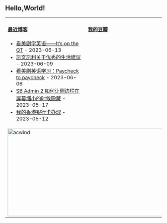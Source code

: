 ## Hello,World!

<table width="95%">
<tr>
<td valign="top" width="50%">

#### <a href="https://blog.acwinds.com" target="_blank">最近博客</a>

<!-- blog starts -->
* <a href='https://blog.acwinds.com/%E7%BE%8E%E5%89%A7%E7%AC%94%E8%AE%B0/2023/06/13/its-on-the-QT.html' target='_blank'>看美剧学英语——It’s on the QT</a> - 2023-06-13
* <a href='https://blog.acwinds.com/%E8%AF%BB%E4%B9%A6%E7%AC%94%E8%AE%B0/2023/06/09/Excellent-Advice-for-Living.html' target='_blank'>凯文凯利关于优秀的生活建议</a> - 2023-06-09
* <a href='https://blog.acwinds.com/%E7%9C%8B%E7%BE%8E%E5%89%A7,%E5%AD%A6%E8%8B%B1%E8%AF%AD/2023/06/06/paycheck-to-paycheck.html' target='_blank'>看美剧英语学习：Paycheck to paycheck</a> - 2023-06-06
* <a href='https://blog.acwinds.com/%E4%BB%A3%E7%A0%81%E4%BA%BA%E7%94%9F/2023/05/17/autohide-sbadmin-sidebar.html' target='_blank'>SB Admin 2 如何让侧边栏在屏幕缩小的时候隐藏</a> - 2023-05-17
* <a href='https://blog.acwinds.com/%E5%BF%83%E6%83%85%E9%9A%8F%E7%AC%94/2023/05/12/hk-card.html' target='_blank'>我的香港银行卡办理</a> - 2023-05-12
<!-- blog ends -->
</td>

<td valign="top" width="50%">
 
#### <a href="https://www.douban.com/people/140078908/" target="_blank">我的豆瓣</a>

<!-- douban starts -->

<!-- douban ends -->


</td>

</tr>
 <tr><td colspan="2"><a target="_blank" href="https://trakt.tv/users/acwind"><img width="500" height="281" alt="acwind" src="https://widgets.trakt.tv/users/1f712e5c320ac20984774069f2b6daa7/watched/fanart2@2x.jpg" /></a></td></tr>
  
</table>
